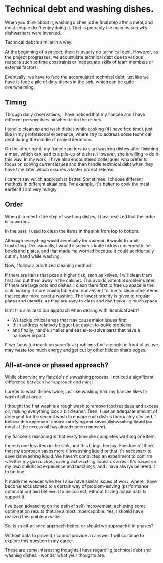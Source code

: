 # Technical debt and washing dishes.

When you think about it, washing dishes is the final step after a meal, and most people don't enjoy doing it. 
That is probably the main reason why dishwashers were invented.

Technical debt is similar in a way.

At the beginning of a project, there is usually no technical debt. 
However, as the project progresses, we accumulate technical debt due to various reasons such as time constraints or 
inadequate skills of team members or external factors. 

Eventually, we have to face the accumulated technical debt, 
just like we have to face a pile of dirty dishes in the sink, which can be quite overwhelming.

## Timing

Through daily observations, I have noticed that my fiancée and I have different perspectives on when to do the dishes.

I tend to clean up and wash dishes while cooking (if I have free time), just like in my professional experience, 
where I try to address some technical debt during the middle of project iterations.

On the other hand, my fiancée prefers to start washing dishes after finishing a meal, 
which can lead to a pile-up of dishes. However, she is willing to do it this way. In my work, 
I have also encountered colleagues who prefer to focus on solving current issues and then handle technical 
debt when they have time later, which ensures a faster project release.

I cannot say which approach is better. Sometimes, I choose different methods in different situations. 
For example, it's better to cook the meal earlier if I am very hungry.

## Order
When it comes to the step of washing dishes, I have realized that the order is important.

In the past, I used to clean the items in the sink from top to bottom. 

Although everything would eventually be cleaned, it would be a bit frustrating. 
Occasionally, I would discover a knife hidden underneath the bowls and plates, and that made me worried because it could accidentally cut my hand while washing.

Now, I follow a prioritized cleaning method. 

If there are items that pose a higher risk, such as knives, 
I will clean them first and put them away in the cabinet. This avoids potential problems later. If there are large pots and dishes, I clean them first to free up space in the sink, making it more comfortable and convenient for me to clean other items that require more careful washing. The lowest priority is given to regular plates and utensils, as they are easy to clean and don't take up much space.

Isn't this similar to our approach when dealing with technical debt? 

- We tackle critical areas that may cause major issues first, 
- then address relatively bigger but easier-to-solve problems, 
- and finally, handle smaller and easier-to-solve parts that have a narrower impact. 


If we focus too much on superficial problems that are right in front of us, 
we may waste too much energy and get cut by other hidden sharp edges.

## All-at-once or phased approach?
While observing my fiancée's dishwashing process, I noticed a significant difference between her approach and mine.

I prefer to wash dishes twice, just like washing hair. my fiancee likes to wash it all at once.

I thought the first wash is a rough wash to remove food residues and excess oil, 
making everything look a bit cleaner. Then, I use an adequate amount of detergent for the second wash to ensure each dish is thoroughly cleaned. I believe this approach is more satisfying and saves dishwashing liquid (as most of the excess oil has already been removed).

my fiancée's reasoning is that every time she completes washing one item, 

there is one less item in the sink, and this brings her joy. She doesn't think that my approach saves more dishwashing liquid or that it's necessary to save dishwashing liquid.
We haven't conducted an experiment to confirm whether my guess about saving dishwashing liquid is correct. It's based on my own childhood experience and teachings, and I have always believed it to be true.

It made me wonder whether I also have similar issues at work, 
where I have become accustomed to a certain way of problem-solving (performance optimization) 
and believe it to be correct, without having actual data to support it. 

I've been advancing on the path of self-improvement, achieving some optimization results that are almost imperceptible. 
Yes, I should have realized this problem earlier.


So, is an all-at-once approach better, or should we approach it in phases? 

Without data to prove it, I cannot provide an answer. I will continue to explore this question in my career.


These are some interesting thoughts I have regarding technical debt and washing dishes. I wonder what your thoughts are.